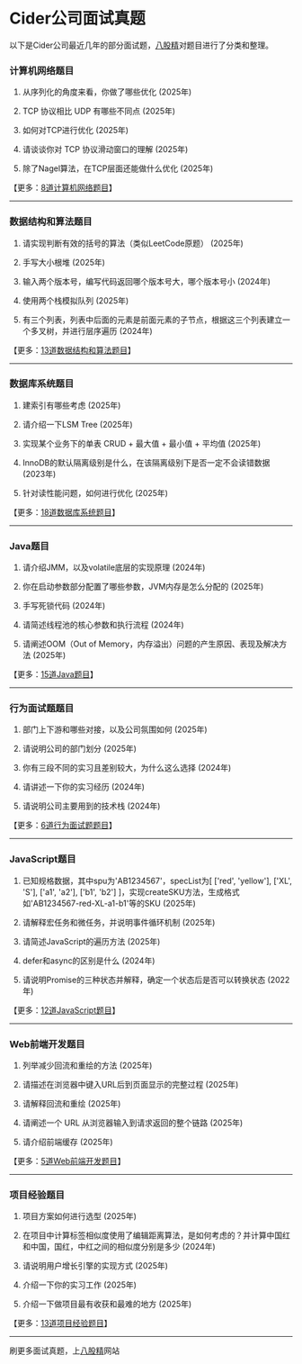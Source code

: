 # Cider公司面试真题

以下是Cider公司最近几年的部分面试题，[八股精](https://www.bagujing.com)对题目进行了分类和整理。

### 计算机网络题目

1. 从序列化的角度来看，你做了哪些优化 (2025年) 

2. TCP 协议相比 UDP 有哪些不同点 (2025年) 

3. 如何对TCP进行优化 (2025年) 

4. 请谈谈你对 TCP 协议滑动窗口的理解 (2025年) 

5. 除了Nagel算法，在TCP层面还能做什么优化 (2025年) 

【更多：[8道计算机网络题目](https://www.bagujing.com/companies)】


---

### 数据结构和算法题目

1. 请实现判断有效的括号的算法（类似LeetCode原题） (2025年) 

2. 手写大小根堆 (2025年) 

3. 输入两个版本号，编写代码返回哪个版本号大，哪个版本号小 (2024年) 

4. 使用两个栈模拟队列 (2025年) 

5. 有三个列表，列表中后面的元素是前面元素的子节点，根据这三个列表建立一个多叉树，并进行层序遍历 (2024年) 

【更多：[13道数据结构和算法题目](https://www.bagujing.com/companies)】


---

### 数据库系统题目

1. 建索引有哪些考虑 (2025年) 

2. 请介绍一下LSM Tree (2025年) 

3. 实现某个业务下的单表 CRUD + 最大值 + 最小值 + 平均值 (2025年) 

4. InnoDB的默认隔离级别是什么，在该隔离级别下是否一定不会读错数据 (2023年) 

5. 针对读性能问题，如何进行优化 (2025年) 

【更多：[18道数据库系统题目](https://www.bagujing.com/companies)】


---

### Java题目

1. 请介绍JMM，以及volatile底层的实现原理 (2024年) 

2. 你在启动参数部分配置了哪些参数，JVM内存是怎么分配的 (2025年) 

3. 手写死锁代码 (2024年) 

4. 请简述线程池的核心参数和执行流程 (2024年) 

5. 请阐述OOM（Out of Memory，内存溢出）问题的产生原因、表现及解决方法 (2025年) 

【更多：[15道Java题目](https://www.bagujing.com/companies)】


---

### 行为面试题题目

1. 部门上下游和哪些对接，以及公司氛围如何 (2025年) 

2. 请说明公司的部门划分 (2025年) 

3. 你有三段不同的实习且差别较大，为什么这么选择 (2024年) 

4. 请讲述一下你的实习经历 (2024年) 

5. 请说明公司主要用到的技术栈 (2024年) 

【更多：[6道行为面试题题目](https://www.bagujing.com/companies)】


---

### JavaScript题目

1. 已知规格数据，其中spu为'AB1234567'，specList为[ ['red', 'yellow'], ['XL', 'S'], ['a1', 'a2'], ['b1', 'b2'] ]，实现createSKU方法，生成格式如'AB1234567-red-XL-a1-b1'等的SKU (2025年) 

2. 请解释宏任务和微任务，并说明事件循环机制 (2025年) 

3. 请简述JavaScript的遍历方法 (2025年) 

4. defer和async的区别是什么 (2024年) 

5. 请说明Promise的三种状态并解释，确定一个状态后是否可以转换状态 (2022年) 

【更多：[12道JavaScript题目](https://www.bagujing.com/companies)】


---

### Web前端开发题目

1. 列举减少回流和重绘的方法 (2025年) 

2. 请描述在浏览器中键入URL后到页面显示的完整过程 (2025年) 

3. 请解释回流和重绘 (2025年) 

4. 请阐述一个 URL 从浏览器输入到请求返回的整个链路 (2025年) 

5. 请介绍前端缓存 (2025年) 

【更多：[5道Web前端开发题目](https://www.bagujing.com/companies)】


---

### 项目经验题目

1. 项目方案如何进行选型 (2025年) 

2. 在项目中计算标签相似度使用了编辑距离算法，是如何考虑的？并计算中国红和中国，国红，中红之间的相似度分别是多少 (2024年) 

3. 请说明用户增长引擎的实现方式 (2025年) 

4. 介绍一下你的实习工作 (2025年) 

5. 介绍一下做项目最有收获和最难的地方 (2025年) 

【更多：[13道项目经验题目](https://www.bagujing.com/companies)】


---

刷更多面试真题，上[八股精](https://www.bagujing.com)网站